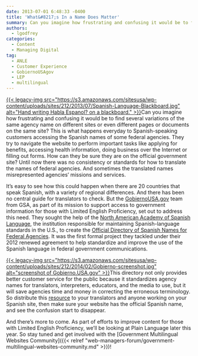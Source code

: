 ```yaml
---
date: 2013-07-01 6:48:33 -0400
title: 'What&#8217;s In a Name Does Matter'
summary: Can you imagine how frustrating and confusing it would be to find several variations of the same agency name on different sites or even different pages or documents on the same site? This is what happens everyday to Spanish-speaking customers accessing the Spanish names of
authors:
  - lgodfrey
categories:
  - Content
  - Managing Digital
tag:
  - ANLE
  - Customer Experience
  - GobiernoUSAgov
  - LEP
  - multilingual
---
```


[{{< legacy-img src="https://s3.amazonaws.com/sitesusa/wp-content/uploads/sites/212/2013/07/Spanish-Language-Blackboard.jpg" alt="Hand writing Habla Espanol? on a blackboard." >}}](https://s3.amazonaws.com/sitesusa/wp-content/uploads/sites/212/2013/07/Spanish-Language-Blackboard.jpg)Can you imagine how frustrating and confusing it would be to find several variations of the same agency name on different sites or even different pages or documents on the same site? This is what happens everyday to Spanish-speaking customers accessing the Spanish names of some federal agencies. They try to navigate the website to perform important tasks like applying for benefits, accessing health information, doing business over the Internet or filling out forms. How can they be sure they are on the official government site? Until now there was no consistency or standards for how to translate the names of federal agencies. And sometimes the translated names misrepresented agencies’ missions and services.

It’s easy to see how this could happen when there are 20 countries that speak Spanish, with a variety of regional differences. And there has been no central guide for translators to check. But the <a href="http://www.usa.gov/gobiernousa/index.shtml" target="_blank">GobiernoUSA.gov</a> team from GSA, as part of its mission to support access to government information for those with Limited English Proficiency, set out to address this need. They sought the help of the <a href="http://www.anle.us/" target="_blank">North American Academy of Spanish Language</a>, the institution responsible for maintaining Spanish-language standards in the U.S., to create the <a href="http://www.usa.gov/gobiernousa/directorios/federal/index.shtml" target="_blank">Official Directory of Spanish Names for Federal Agencies</a>. It was the first formal project they tackled under their 2012 renewed agreement to help standardize and improve the use of the Spanish language in federal government communications.

[{{< legacy-img src="https://s3.amazonaws.com/sitesusa/wp-content/uploads/sites/212/2014/02/Gobierno-screenshot.jpg" alt="screenshot of Gobierno.USA.gov" >}}](https://s3.amazonaws.com/sitesusa/wp-content/uploads/sites/212/2014/02/Gobierno-screenshot.jpg)This directory not only provides better customer service for the public because it standardizes agency names for translators, interpreters, educators, and the media to use, but it will save agencies time and money in correcting the erroneous terminology. So distribute this <a href="http://www.usa.gov/gobiernousa/directorios/federal/index.shtml" target="_blank">resource</a> to your translators and anyone working on your Spanish site, then make sure your website has the official Spanish name, and see the confusion start to disappear.

And there’s more to come. As part of efforts to improve content for those with Limited English Proficiency, we&#8217;ll be looking at Plain Language later this year. So stay tuned and get involved with the [Government Multilingual Websites Community]({{< relref "web-managers-forum/government-multilingual-websites-community.md" >}})!